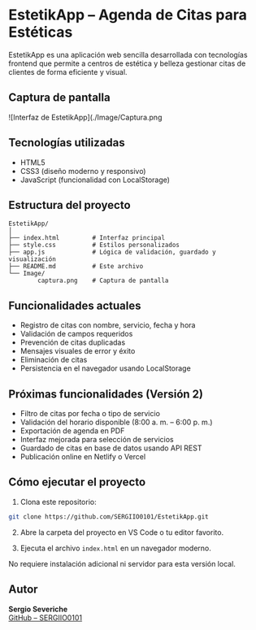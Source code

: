 # EstetikApp – Agenda de Citas para Estéticas

EstetikApp es una aplicación web sencilla desarrollada con tecnologías frontend que permite a centros de estética y belleza gestionar citas de clientes de forma eficiente y visual.

## Captura de pantalla

![Interfaz de EstetikApp](./Image/Captura.png

## Tecnologías utilizadas

- HTML5
- CSS3 (diseño moderno y responsivo)
- JavaScript (funcionalidad con LocalStorage)

## Estructura del proyecto

```
EstetikApp/
│
├── index.html         # Interfaz principal
├── style.css          # Estilos personalizados
├── app.js             # Lógica de validación, guardado y visualización
├── README.md          # Este archivo
└── Image/
        captura.png    # Captura de pantalla
```

## Funcionalidades actuales

- Registro de citas con nombre, servicio, fecha y hora
- Validación de campos requeridos
- Prevención de citas duplicadas
- Mensajes visuales de error y éxito
- Eliminación de citas
- Persistencia en el navegador usando LocalStorage

## Próximas funcionalidades (Versión 2)

- Filtro de citas por fecha o tipo de servicio
- Validación del horario disponible (8:00 a. m. – 6:00 p. m.)
- Exportación de agenda en PDF
- Interfaz mejorada para selección de servicios
- Guardado de citas en base de datos usando API REST
- Publicación online en Netlify o Vercel

## Cómo ejecutar el proyecto

1. Clona este repositorio:

```bash
git clone https://github.com/SERGIIO0101/EstetikApp.git
```

2. Abre la carpeta del proyecto en VS Code o tu editor favorito.

3. Ejecuta el archivo `index.html` en un navegador moderno.

No requiere instalación adicional ni servidor para esta versión local.

## Autor

**Sergio Severiche**  
[GitHub – SERGIIO0101](https://github.com/SERGIIO0101)
